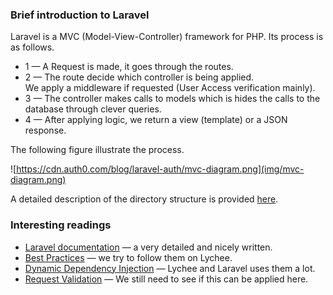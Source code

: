 ### Brief introduction to Laravel

Laravel is a MVC (Model-View-Controller) framework for PHP. Its process is as follows.

* 1 &mdash; A Request is made, it goes through the routes.
* 2 &mdash; The route decide which controller is being applied.<br>
We apply a  middleware if requested (User Access verification mainly).
* 3 &mdash; The controller makes calls to models which is hides the calls to the database through clever queries.
* 4 &mdash; After applying logic, we return a view (template) or a JSON response.

The following figure illustrate the process.

![https://cdn.auth0.com/blog/laravel-auth/mvc-diagram.png](img/mvc-diagram.png)

A detailed description of the directory structure is provided [here](structure.html).

### Interesting readings

- [Laravel documentation](https://laravel.com/docs/7.x/) &mdash; a very detailed and nicely written.
- [Best Practices](https://github.com/alexeymezenin/laravel-best-practices) &mdash; we try to follow them on Lychee.
- [Dynamic Dependency Injection](http://pwm.github.io/dynamic-dependency-injection/) &mdash; Lychee and Laravel uses them a lot.
- [Request Validation](https://medium.com/@kamerk22/the-smart-way-to-handle-request-validation-in-laravel-5e8886279271) &mdash; We still need to see if this can be applied here.
